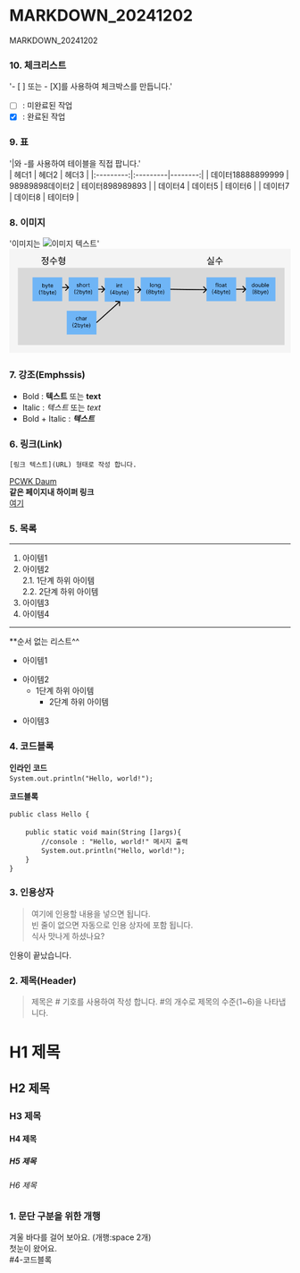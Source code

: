 # MARKDOWN_20241202
MARKDOWN_20241202

### 10. 체크리스트
'- [ ] 또는 - [X]를 사용하여 체크박스를 만듭니다.'  
- [ ] : 미완료된 작업  
- [X] : 완료된 작업

### 9. 표
'|와 -를 사용하여 테이블을 직접 팝니다.'  
| 헤더1 | 헤더2 | 헤더3 |
|:---------:|:---------|--------:|
| 데이터18888899999 | 98989898데이터2 | 테이터898989893 |
| 데이터4 | 데이터5 | 테이터6 |
| 데이터7 | 데이터8 | 테이터9 |

### 8. 이미지
'이미지는 ![이미지 텍스트](이미지URL)'
![Casting](https://github.com/inkyoman/MARKDOWN_20241202/blob/main/casting.png)

### 7. 강조(Emphssis)
- Bold : **텍스트** 또는 __text__
- Italic : *텍스트* 또는 _text_
- Bold + Italic : ***텍스트***

### 6. 링크(Link)
`[링크 텍스트](URL) 형태로 작성 합니다.`  

[PCWK Daum](https://cafe.daum.net/pcwk)  
**같은 페이지내 하이퍼 링크**  
[여기](#4-코드블록)  

### 5. 목록
---
1. 아이템1  
2. 아이템2  
   2.1. 1단계 하위 아이템  
   2.2. 2단계 하위 아이템
9. 아이템3
9. 아이템4
***

**순서 없는 리스트^^
- 아이템1
+ 아이템2
  - 1단계 하위 아이템
    * 2단계 하위 아이템
* 아이템3

### 4. 코드블록
**인라인 코드**  
`System.out.println("Hello, world!");`

**코드블록**
```
public class Hello {
	
	public static void main(String []args){
		//console : "Hello, world!" 메시지 출력
		System.out.println("Hello, world!");
	}
}
```

### 3. 인용상자
>여기에 인용할 내용을 넣으면 됩니다.  
>빈 줄이 없으면 자동으로 인용 상자에 포함 됩니다.  
식사 맛나게 하셨나요?

인용이 끝났습니다.

### 2. 제목(Header)
>제목은 # 기호를 사용하여 작성 합니다. #의 개수로 제목의 수준(1~6)을 나타냅니다.

# H1 제목
## H2 제목
### H3 제목
#### H4 제목
##### H5 제목
###### H6 제목

### 1. 문단 구분을 위한 개행
겨울 바다를 걸어 보아요.
(개행:space 2개)  
첫눈이 왔어요.  
#4-코드블록
